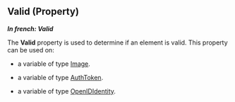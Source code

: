 
## Valid (Property)

***In french: Valid***
	



<a name="XUse"></a>
<a name="Use"></a>
<a name="description"></a>
The **Valid** property is used to determine if an element is valid. This property can be used on:

- a variable of type [Image](../WDLang1/1000019650.md).

- a variable of type [AuthToken](../WDLang3/1000022220.md). 

- a variable of type [OpenIDIdentity](../WDLang3/1000023567.md).




